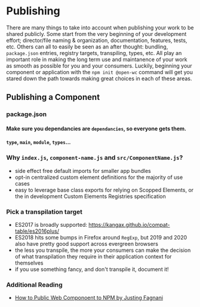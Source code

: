 # Publishing

There are many things to take into account when publishing your work to be shared publicly. Some start from the very beginning of your development effort; director/file naming & organization, documentation, features, tests, etc. Others can all to easily be seen as an after thought: bundling, `package.json` entries, registry targets, transpiling, types, etc. All play an important role in making the long term use and maintanence of your work as smooth as possible for you and your consumers. Luckily, beginning your component or application with the `npm init @open-wc` command will get you stared down the path towards making great choices in each of these areas.

## Publishing a Component

### package.json

#### Make sure you dependancies are `dependancies`, so everyone gets them.

#### `type`, `main`, `module`, `types`...

### Why `index.js`, `component-name.js` and `src/ComponentName.js`?

- side effect free default imports for smaller app bundles
- opt-in centralized custom element definitions for the majority of use cases
- easy to leverage base class exports for relying on Scopped Elements, or the in development Custom Elements Registries specification

### Pick a transpilation target

- ES2017 is broadly supported: https://kangax.github.io/compat-table/es2016plus/
- ES2018 hits some bumps in Firefox around `RegExp`, but 2019 and 2020 also have pretty good support across evergreen browsers
- the less you transpile, the more your consumers can make the decision of what transpilation they require in their application context for themselves
- if you use something fancy, and don't transpile it, document it!

### Additional Reading

- [How to Public Web Componoent to NPM by Justing Fagnani](https://justinfagnani.com/2019/11/01/how-to-publish-web-components-to-npm/)
